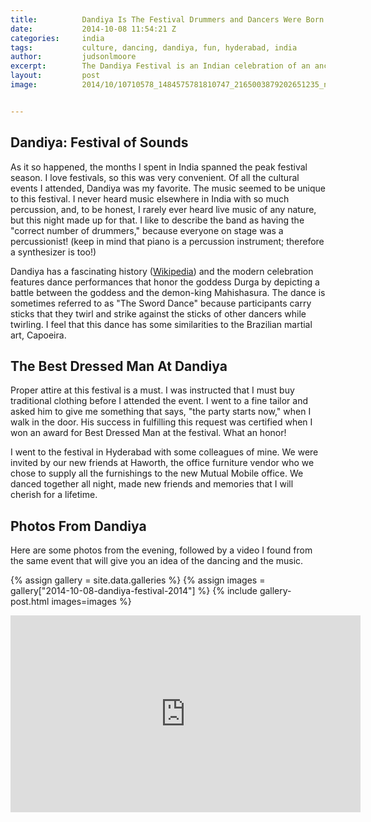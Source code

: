 ```yaml
---
title:			Dandiya Is The Festival Drummers and Dancers Were Born For
date:			2014-10-08 11:54:21 Z
categories:		india
tags:			culture, dancing, dandiya, fun, hyderabad, india
author:			judsonlmoore
excerpt:		The Dandiya Festival is an Indian celebration of an ancient battle. The music is percussion-driven and the dance reflects the bravery and honor of battle.
layout:			post
image:			2014/10/10710578_1484575781810747_2165003879202651235_n.jpg


---
```


## Dandiya: Festival of Sounds

As it so happened, the months I spent in India spanned the peak festival season. I love festivals, so this was very convenient. Of all the cultural events I attended, Dandiya was my favorite. The music seemed to be unique to this festival. I never heard music elsewhere in India with so much percussion, and, to be honest, I rarely ever heard live music of any nature, but this night made up for that. I like to describe the band as having the "correct number of drummers," because everyone on stage was a percussionist! (keep in mind that piano is a percussion instrument; therefore a synthesizer is too!)

Dandiya has a fascinating history ([Wikipedia](http://en.wikipedia.org/wiki/Dandiya_Raas)) and the modern celebration features dance performances that honor the goddess Durga by depicting a battle between the goddess and the demon-king Mahishasura. The dance is sometimes referred to as "The Sword Dance" because participants carry sticks that they twirl and strike against the sticks of other dancers while twirling. I feel that this dance has some similarities to the Brazilian martial art, Capoeira.

## The Best Dressed Man At Dandiya

Proper attire at this festival is a must. I was instructed that I must buy traditional clothing before I attended the event. I went to a fine tailor and asked him to give me something that says, "the party starts now," when I walk in the door. His success in fulfilling this request was certified when I won an award for Best Dressed Man at the festival. What an honor!

I went to the festival in Hyderabad with some colleagues of mine. We were invited by our new friends at Haworth, the office furniture vendor who we chose to supply all the furnishings to the new Mutual Mobile office. We danced together all night, made new friends and memories that I will cherish for a lifetime.

## Photos From Dandiya

Here are some photos from the evening, followed by a video I found from the same event that will give you an idea of the dancing and the music.

{% assign gallery = site.data.galleries %}
{% assign images = gallery["2014-10-08-dandiya-festival-2014"] %}
{% include gallery-post.html images=images %}

<iframe width="560" height="315" src="https://www.youtube.com/watch?v=Vz3zuS53PpY" frameborder="0" allow="accelerometer; autoplay; encrypted-media; gyroscope; picture-in-picture" allowfullscreen></iframe>
